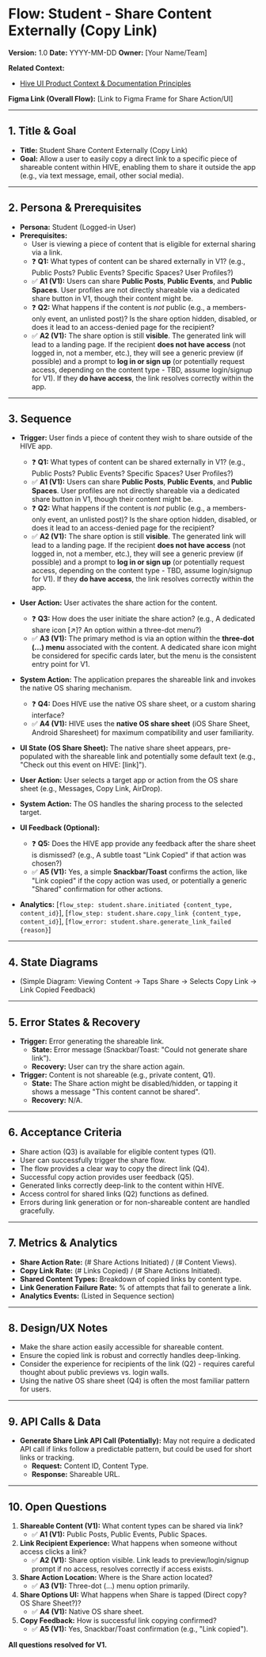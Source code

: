 # Flow: Student - Share Content Externally (Copy Link)

**Version:** 1.0
**Date:** YYYY-MM-DD
**Owner:** [Your Name/Team]

**Related Context:**
*   [Hive UI Product Context & Documentation Principles](../../product_context.md)

**Figma Link (Overall Flow):** [Link to Figma Frame for Share Action/UI]

---

## 1. Title & Goal

*   **Title:** Student Share Content Externally (Copy Link)
*   **Goal:** Allow a user to easily copy a direct link to a specific piece of shareable content within HIVE, enabling them to share it outside the app (e.g., via text message, email, other social media).

---

## 2. Persona & Prerequisites

*   **Persona:** Student (Logged-in User)
*   **Prerequisites:**
    *   User is viewing a piece of content that is eligible for external sharing via a link.
    *   ❓ **Q1:** What types of content can be shared externally in V1? (e.g., Public Posts? Public Events? Specific Spaces? User Profiles?)
    *   ✅ **A1 (V1):** Users can share **Public Posts**, **Public Events**, and **Public Spaces**. User profiles are not directly shareable via a dedicated share button in V1, though their content might be.
    *   ❓ **Q2:** What happens if the content is *not* public (e.g., a members-only event, an unlisted post)? Is the share option hidden, disabled, or does it lead to an access-denied page for the recipient?
    *   ✅ **A2 (V1):** The share option is still **visible**. The generated link will lead to a landing page. If the recipient **does not have access** (not logged in, not a member, etc.), they will see a generic preview (if possible) and a prompt to **log in or sign up** (or potentially request access, depending on the content type - TBD, assume login/signup for V1). If they **do have access**, the link resolves correctly within the app.

---

## 3. Sequence

*   **Trigger:** User finds a piece of content they wish to share outside of the HIVE app.
    *   ❓ **Q1:** What types of content can be shared externally in V1? (e.g., Public Posts? Public Events? Specific Spaces? User Profiles?)
    *   ✅ **A1 (V1):** Users can share **Public Posts**, **Public Events**, and **Public Spaces**. User profiles are not directly shareable via a dedicated share button in V1, though their content might be.
    *   ❓ **Q2:** What happens if the content is *not* public (e.g., a members-only event, an unlisted post)? Is the share option hidden, disabled, or does it lead to an access-denied page for the recipient?
    *   ✅ **A2 (V1):** The share option is still **visible**. The generated link will lead to a landing page. If the recipient **does not have access** (not logged in, not a member, etc.), they will see a generic preview (if possible) and a prompt to **log in or sign up** (or potentially request access, depending on the content type - TBD, assume login/signup for V1). If they **do have access**, the link resolves correctly within the app.
*   **User Action:** User activates the share action for the content.
    *   ❓ **Q3:** How does the user initiate the share action? (e.g., A dedicated share icon [↗️]? An option within a three-dot menu?)
    *   ✅ **A3 (V1):** The primary method is via an option within the **three-dot (...) menu** associated with the content. A dedicated share icon might be considered for specific cards later, but the menu is the consistent entry point for V1.
*   **System Action:** The application prepares the shareable link and invokes the native OS sharing mechanism.
    *   ❓ **Q4:** Does HIVE use the native OS share sheet, or a custom sharing interface?
    *   ✅ **A4 (V1):** HIVE uses the **native OS share sheet** (iOS Share Sheet, Android Sharesheet) for maximum compatibility and user familiarity.
*   **UI State (OS Share Sheet):** The native share sheet appears, pre-populated with the shareable link and potentially some default text (e.g., "Check out this event on HIVE: [link]").
*   **User Action:** User selects a target app or action from the OS share sheet (e.g., Messages, Copy Link, AirDrop).
*   **System Action:** The OS handles the sharing process to the selected target.
*   **UI Feedback (Optional):**
    *   ❓ **Q5:** Does the HIVE app provide any feedback after the share sheet is dismissed? (e.g., A subtle toast "Link Copied" if that action was chosen?)
    *   ✅ **A5 (V1):** Yes, a simple **Snackbar/Toast** confirms the action, like "Link copied" if the copy action was used, or potentially a generic "Shared" confirmation for other actions.

*   **Analytics:** [`flow_step: student.share.initiated {content_type, content_id}`], [`flow_step: student.share.copy_link {content_type, content_id}`], [`flow_error: student.share.generate_link_failed {reason}`]

---

## 4. State Diagrams

*   (Simple Diagram: Viewing Content -> Taps Share -> Selects Copy Link -> Link Copied Feedback)

---

## 5. Error States & Recovery

*   **Trigger:** Error generating the shareable link.
    *   **State:** Error message (Snackbar/Toast: "Could not generate share link").
    *   **Recovery:** User can try the share action again.
*   **Trigger:** Content is not shareable (e.g., private content, Q1).
    *   **State:** The Share action might be disabled/hidden, or tapping it shows a message "This content cannot be shared".
    *   **Recovery:** N/A.

---

## 6. Acceptance Criteria

*   Share action (Q3) is available for eligible content types (Q1).
*   User can successfully trigger the share flow.
*   The flow provides a clear way to copy the direct link (Q4).
*   Successful copy action provides user feedback (Q5).
*   Generated links correctly deep-link to the content within HIVE.
*   Access control for shared links (Q2) functions as defined.
*   Errors during link generation or for non-shareable content are handled gracefully.

---

## 7. Metrics & Analytics

*   **Share Action Rate:** (# Share Actions Initiated) / (# Content Views).
*   **Copy Link Rate:** (# Links Copied) / (# Share Actions Initiated).
*   **Shared Content Types:** Breakdown of copied links by content type.
*   **Link Generation Failure Rate:** % of attempts that fail to generate a link.
*   **Analytics Events:** (Listed in Sequence section)

---

## 8. Design/UX Notes

*   Make the share action easily accessible for shareable content.
*   Ensure the copied link is robust and correctly handles deep-linking.
*   Consider the experience for recipients of the link (Q2) - requires careful thought about public previews vs. login walls.
*   Using the native OS share sheet (Q4) is often the most familiar pattern for users.

---

## 9. API Calls & Data

*   **Generate Share Link API Call (Potentially):** May not require a dedicated API call if links follow a predictable pattern, but could be used for short links or tracking.
    *   **Request:** Content ID, Content Type.
    *   **Response:** Shareable URL.

---

## 10. Open Questions

1.  **Shareable Content (V1):** What content types can be shared via link?
    *   ✅ **A1 (V1):** Public Posts, Public Events, Public Spaces.
2.  **Link Recipient Experience:** What happens when someone without access clicks a link?
    *   ✅ **A2 (V1):** Share option visible. Link leads to preview/login/signup prompt if no access, resolves correctly if access exists.
3.  **Share Action Location:** Where is the Share action located?
    *   ✅ **A3 (V1):** Three-dot (...) menu option primarily.
4.  **Share Options UI:** What happens when Share is tapped (Direct copy? OS Share Sheet?)?
    *   ✅ **A4 (V1):** Native OS share sheet.
5.  **Copy Feedback:** How is successful link copying confirmed?
    *   ✅ **A5 (V1):** Yes, Snackbar/Toast confirmation (e.g., "Link copied").

**All questions resolved for V1.** 